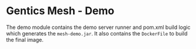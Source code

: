 # Gentics Mesh - Demo

The demo module contains the demo server runner and pom.xml build logic which generates the `mesh-demo.jar`. It also contains the `DockerFile` to build the final image.
